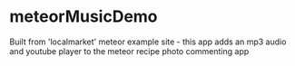 meteorMusicDemo
===============

Built from 'localmarket' meteor example site - this app adds an mp3 audio and youtube player to the meteor recipe photo commenting app

